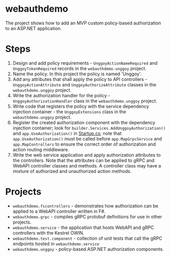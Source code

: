 ﻿# webauthdemo
The project shows how to add an MVP custom policy-based authorization to an ASP.NET application.

# Steps
1. Design and add policy requirements - `UnggoyActionNameRequired` and `UnggoyTokenRequired` records in the `webauthdemo.unggoy` project.
2. Name the policy. In this project the policy is named 'Unggoy'.
3. Add any attributes that shall apply the policy to API controllers - `UnggoyActionAttribute` and `UnggoyAuthorizeAttribute` classes in the `webauthdemo.unggoy` project. 
4. Write the authorization handler for the policy - `UnggoyAuthorizationHandler` class in the `webauthdemo.unggoy` project.
5. Write code that registers the policy with the service dependency injection container - the `UnggoyExtensions` class in the `webauthdemo.unggoy` project.
6. Register the created authorization component with the dependency injection container; look for `builder.Services.AddUnggoyAuthorization()` and `app.UseAuthorization()` in [Startup.cs](./webauthdemo.service/Program.cs);
note that `app.UseAuthorization()` must be called before `app.MapGrpcService` and `app.MapControllers` to ensure the correct order of authorization and action routing middleware.
7. Write the web service application and apply authorization attributes to the controllers. Note that the attributes can be applied to gRPC and WebAPI controller classes and methods.
A controller class may have a mixture of authorized and unauthorized action methods.

# Projects
- `webauthdemo.fscontrollers` - demonstrates how authorization can be applied to a WebAPI controller written in F#.
- `webauthdemo.grpc` - compiles gRPC protobuf definitions for use in other projects.
- `webauthdemo.service` - the application that hosts WebAPI and gRPC controllers with the Kestrel OWIN.
- `webauthdemo.test.component` - collection of unit tests that call the gRPC endpoints hosted in `webauthdemo.service`
- `webauthdemo.unggoy` - policy-based ASP.NET authorization components.